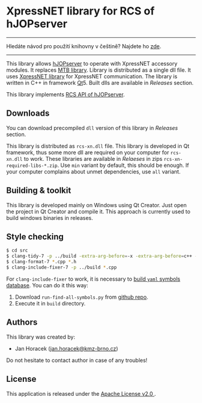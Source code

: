 # XpressNET library for RCS of hJOPserver

---

Hledáte návod pro použití knihovny v češtině? Najdete ho
[zde](https://github.com/kmzbrnoI/rcs-lib-XpressNET-qt/wiki).

---

This library allows [hJOPserver](https://github.com/kmzbrnoI/hJOPserver) to
operate with XpressNET accessory modules. It replaces
[MTB library](https://github.com/kmzbrnoI/mtb-lib). Library is distributed as
a single dll file. It uses [XpressNET library](https://github.com/kmzbrnoI/xn-lib-cpp-qt)
for XpressNET communication. The library is written in C++ in framework
[Qt](https://www.qt.io/)5. Built dlls are available in *Releases* section.

This library implements
[RCS API of hJOPserver](https://github.com/kmzbrnoI/mtb-lib/wiki/api-specs).

## Downloads

You can download precompiled `dll` version of this library in *Releases* section.

This library is distributed as `rcs-xn.dll` file. This library is developed in
Qt framework, thus some more dll are required on your computer for `rcs-xn.dll`
to work. These libraries are available in *Relaeses* in zips
`rcs-xn-required-libs-*.zip`. Use `min` variant by default, this should be
enough. If your computer complains about unmet dependencies, use `all` variant.

## Building & toolkit

This library is developed mainly on Windows using Qt Creator.
Just open the project in Qt Creator and compile it. This approach is currently used to build windows binaries in releases.

## Style checking

```bash
$ cd src
$ clang-tidy-7 -p ../build -extra-arg-before=-x -extra-arg-before=c++ -extra-arg=-std=c++14 -header-filter=src/ *.cpp
$ clang-format-7 *.cpp *.h
$ clang-include-fixer-7 -p ../build *.cpp
```

For `clang-include-fixer` to work, it is necessary to [build `yaml` symbols
database](https://clang.llvm.org/extra/clang-include-fixer.html#creating-a-symbol-index-from-a-compilation-database).
You can do it this way:

 1. Download `run-find-all-symbols.py` from [github repo](https://github.com/microsoft/clang-tools-extra/blob/master/include-fixer/find-all-symbols/tool/run-find-all-symbols.py).
 2. Execute it in `build` directory.

## Authors

This library was created by:

 * Jan Horacek ([jan.horacek@kmz-brno.cz](mailto:jan.horacek@kmz-brno.cz))

Do not hesitate to contact author in case of any troubles!

## License

This application is released under the [Apache License v2.0
](https://www.apache.org/licenses/LICENSE-2.0).
